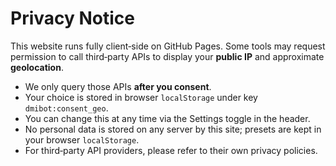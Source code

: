 # Privacy Notice

This website runs fully client‑side on GitHub Pages. Some tools may request permission to call third‑party APIs to display your **public IP** and approximate **geolocation**.

- We only query those APIs **after you consent**.
- Your choice is stored in browser `localStorage` under key `dmibot:consent_geo`.
- You can change this at any time via the Settings toggle in the header.
- No personal data is stored on any server by this site; presets are kept in your browser `localStorage`.
- For third‑party API providers, please refer to their own privacy policies.
